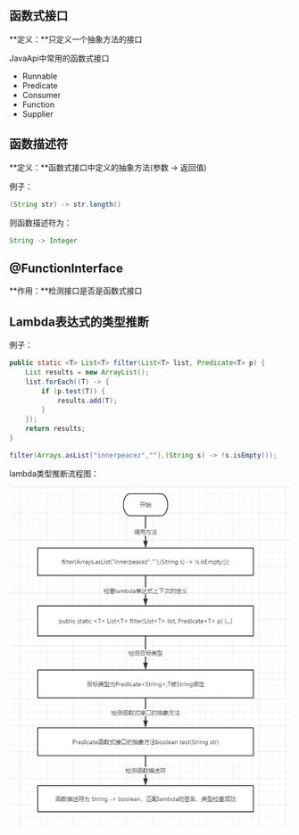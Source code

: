 ## 函数式接口

**定义：**只定义一个抽象方法的接口

JavaApi中常用的函数式接口

- Runnable
- Predicate
- Consumer
- Function
- Supplier

## 函数描述符

**定义：**函数式接口中定义的抽象方法(参数 -> 返回值)

例子：

```java
(String str) -> str.length()
```

则函数描述符为：

```java
String -> Integer
```

## @FunctionInterface

**作用：**检测接口是否是函数式接口

## Lambda表达式的类型推断

例子：

```java
public static <T> List<T> filter(List<T> list, Predicate<T> p) {
    List results = new ArrayList();
    list.forEach((T) -> {
        if (p.test(T)) {
            results.add(T);
        }
    });
    return results;
}
```

```java
filter(Arrays.asList("innerpeacez",""),(String s) -> !s.isEmpty());
```

lambda类型推断流程图：

![1545285372515](../../images/1545285372515.png)

​	